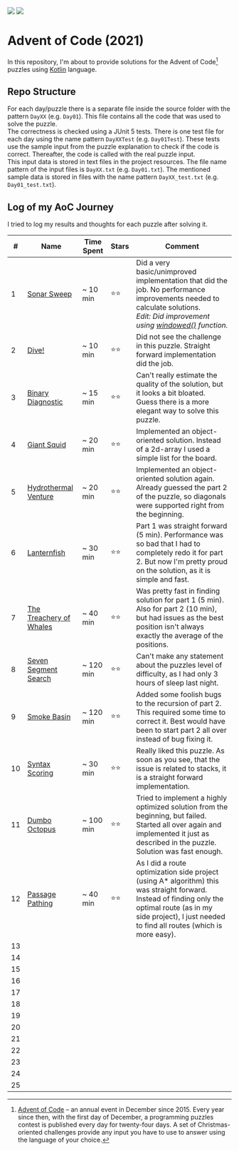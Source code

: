 ![](https://img.shields.io/static/v1?label=%F0%9F%93%85%20Completed%20Days&message=11&color=blue&style=flat-square)
![](https://img.shields.io/static/v1?label=%E2%AD%90%20Gained%20Stars&message=22&color=yellow&style=flat-square)
  
# Advent of Code (2021)
In this repository, I'm about to provide solutions for the Advent of Code[^aoc] puzzles using [Kotlin][kotlin] language.

## Repo Structure
For each day/puzzle there is a separate file inside the source folder with the pattern `DayXX` (e.g. `Day01`). This file contains
all the code that was used to solve the puzzle.  
The correctness is checked using a JUnit 5 tests. There is one test file for each day using the name pattern `DayXXTest` (e.g. 
`Day01Test`). These tests use the sample input from the puzzle explanation to check if the code is correct. Thereafter, the 
code is called with the real puzzle input.  
This input data is stored in text files in the project resources. The file name pattern of the input files is `DayXX.txt` 
(e.g. `Day01.txt`). The mentioned sample data is stored in files with the name pattern `DayXX_test.txt` (e.g. `Day01_test.txt`).

## Log of my AoC Journey
I tried to log my results and thoughts for each puzzle after solving it.

| #    | Name                         | Time Spent | Stars | Comment                                                                                                                                                                                                              |  
|------|------------------------------|------------|-------|----------------------------------------------------------------------------------------------------------------------------------------------------------------------------------------------------------------------|
| 1    | [Sonar Sweep][1]             | ~ 10 min   | ⭐⭐    | Did a very basic/unimproved implementation that did the job. No performance improvements needed to calculate solutions.<br/>_Edit: Did improvement using [windowed()][windowed] function._                           |
| 2    | [Dive!][2]                   | ~ 10 min   | ⭐⭐    | Did not see the challenge in this puzzle. Straight forward implementation did the job.                                                                                                                               |
| 3    | [Binary Diagnostic][3]       | ~ 15 min   | ⭐⭐    | Can't really estimate the quality of the solution, but it looks a bit bloated. Guess there is a more elegant way to solve this puzzle.                                                                               |
| 4    | [Giant Squid][4]             | ~ 20 min   | ⭐⭐    | Implemented an object-oriented solution. Instead of a 2d-array I used a simple list for the board.                                                                                                                   |
| 5    | [Hydrothermal Venture][5]    | ~ 20 min   | ⭐⭐    | Implemented an object-oriented solution again. Already guessed the part 2 of the puzzle, so diagonals were supported right from the beginning.                                                                       |
| 6    | [Lanternfish][6]             | ~ 30 min   | ⭐⭐    | Part 1 was straight forward (5 min). Performance was so bad that I had to completely redo it for part 2. But now I'm pretty proud on the solution, as it is simple and fast.                                         |
| 7    | [The Treachery of Whales][7] | ~ 40 min   | ⭐⭐    | Was pretty fast in finding solution for part 1 (5 min). Also for part 2 (10 min), but had issues as the best position isn't always exactly the average of the positions.                                             |
| 8    | [Seven Segment Search][8]    | ~ 120 min  | ⭐⭐    | Can't make any statement about the puzzles level of difficulty, as I had only 3 hours of sleep last night.                                                                                                           |
| 9    | [Smoke Basin][9]             | ~ 120 min  | ⭐⭐    | Added some foolish bugs to the recursion of part 2. This required some time to correct it. Best would have been to start part 2 all over instead of bug fixing it.                                                   |
| 10   | [Syntax Scoring][10]         | ~ 30 min   | ⭐⭐    | Really liked this puzzle. As soon as you see, that the issue is related to stacks, it is a straight forward implementation.                                                                                          |
| 11   | [Dumbo Octopus][11]          | ~ 100 min  | ⭐⭐    | Tried to implement a highly optimized solution from the beginning, but failed. Started all over again and implemented it just as described in the puzzle. Solution was fast enough.                                  |
| 12   | [Passage Pathing][12]        | ~ 40 min   | ⭐⭐    | As I did a route optimization side project (using A* algorithm) this was straight forward. Instead of finding only the optimal route (as in my side project), I just needed to find all routes (which is more easy). |
| 13   |                              |            |       |                                                                                                                                                                                                                      |
| 14   |                              |            |       |                                                                                                                                                                                                                      |
| 15   |                              |            |       |                                                                                                                                                                                                                      |
| 16   |                              |            |       |                                                                                                                                                                                                                      |
| 17   |                              |            |       |                                                                                                                                                                                                                      |
| 18   |                              |            |       |                                                                                                                                                                                                                      |
| 19   |                              |            |       |                                                                                                                                                                                                                      |
| 20   |                              |            |       |                                                                                                                                                                                                                      |
| 21   |                              |            |       |                                                                                                                                                                                                                      |
| 22   |                              |            |       |                                                                                                                                                                                                                      |
| 23   |                              |            |       |                                                                                                                                                                                                                      |
| 24   |                              |            |       |                                                                                                                                                                                                                      |
| 25   |                              |            |       |                                                                                                                                                                                                                      |

[^aoc]:
    [Advent of Code][aoc] – an annual event in December since 2015.
    Every year since then, with the first day of December, a programming puzzles contest is published every day for twenty-four days.
    A set of Christmas-oriented challenges provide any input you have to use to answer using the language of your choice.

[aoc]: https://adventofcode.com
[kotlin]: https://kotlinlang.org
[windowed]: https://kotlinlang.org/api/latest/jvm/stdlib/kotlin.collections/windowed.html

[1]: https://adventofcode.com/2021/day/1
[2]: https://adventofcode.com/2021/day/2
[3]: https://adventofcode.com/2021/day/3
[4]: https://adventofcode.com/2021/day/4
[5]: https://adventofcode.com/2021/day/5
[6]: https://adventofcode.com/2021/day/6
[7]: https://adventofcode.com/2021/day/7
[8]: https://adventofcode.com/2021/day/8
[9]: https://adventofcode.com/2021/day/9
[10]: https://adventofcode.com/2021/day/10
[11]: https://adventofcode.com/2021/day/11
[12]: https://adventofcode.com/2021/day/12
[13]: https://adventofcode.com/2021/day/13
[14]: https://adventofcode.com/2021/day/14
[15]: https://adventofcode.com/2021/day/15
[16]: https://adventofcode.com/2021/day/16
[17]: https://adventofcode.com/2021/day/17
[18]: https://adventofcode.com/2021/day/18
[19]: https://adventofcode.com/2021/day/19
[20]: https://adventofcode.com/2021/day/20
[21]: https://adventofcode.com/2021/day/21
[22]: https://adventofcode.com/2021/day/22
[23]: https://adventofcode.com/2021/day/23
[24]: https://adventofcode.com/2021/day/24
[25]: https://adventofcode.com/2021/day/25
